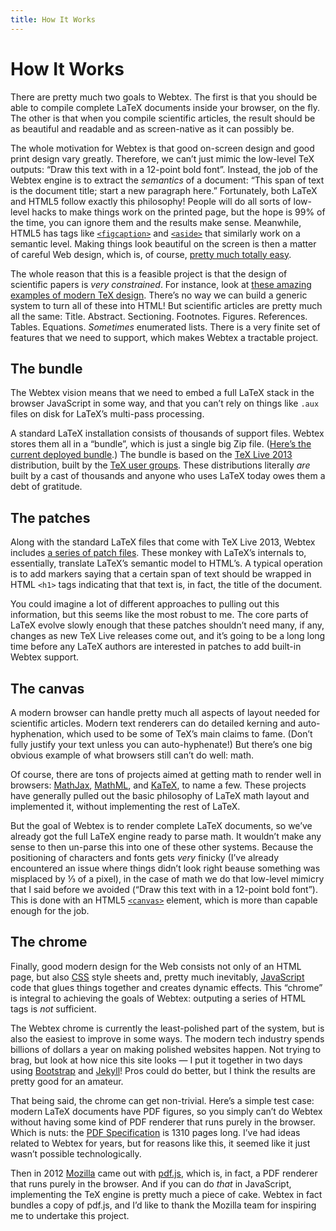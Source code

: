 ```yaml
---
title: How It Works
---
```


How It Works
============

There are pretty much two goals to Webtex. The first is that you should be
able to compile complete LaTeX documents inside your browser, on the fly. The
other is that when you compile scientific articles, the result should be as
beautiful and readable and as screen-native as it can possibly be.

The whole motivation for Webtex is that good on-screen design and good print
design vary greatly. Therefore, we can’t just mimic the low-level TeX outputs:
“Draw this text with in a 12-point bold font”. Instead, the job of the Webtex
engine is to extract the *semantics* of a document: “This span of text is the
document title; start a new paragraph here.” Fortunately, both LaTeX and HTML5
follow exactly this philosophy! People will do all sorts of low-level hacks to
make things work on the printed page, but the hope is 99% of the time, you can
ignore them and the results make sense. Meanwhile, HTML5 has tags like
[`<figcaption>`](https://developer.mozilla.org/en-US/docs/Web/HTML/Element/figcaption)
and
[`<aside>`](https://developer.mozilla.org/en-US/docs/Web/HTML/Element/aside)
that similarly work on a semantic level. Making things look beautiful on the
screen is then a matter of careful Web design, which is, of course, [pretty
much totally
easy](https://medium.com/designing-medium/crafting-link-underlines-on-medium-7c03a9274f9).

The whole reason that this is a feasible project is that the design of
scientific papers is *very constrained*. For instance, look at [these amazing
examples of modern TeX
design](http://tex.stackexchange.com/questions/1319/showcase-of-beautiful-typography-done-in-tex-friends).
There’s no way we can build a generic system to turn all of these into HTML!
But scientific articles are pretty much all the same: Title. Abstract.
Sectioning. Footnotes. Figures. References. Tables. Equations. *Sometimes*
enumerated lists. There is a very finite set of features that we need to
support, which makes Webtex a tractable project.


The bundle
----------

The Webtex vision means that we need to embed a full LaTeX stack in the
browser JavaScript in some way, and that you can’t rely on things like `.aux`
files on disk for LaTeX’s multi-pass processing.

A standard LaTeX installation consists of thousands of support files. Webtex
stores them all in a “bundle”, which is just a single big Zip file. ([Here’s
the current deployed bundle](http://webtex.newton.cx/latest/latest.zip).) The
bundle is based on the [TeX Live 2013](https://www.tug.org/texlive/)
distribution, built by the [TeX user
groups](https://www.tug.org/usergroups.html). These distributions literally
*are* built by a cast of thousands and anyone who uses LaTeX today owes them a
debt of gratitude.


The patches
-----------

Along with the standard LaTeX files that come with TeX Live 2013, Webtex
includes [a series of patch
files](https://github.com/pkgw/webtex/tree/master/texpatches/tl2013). These
monkey with LaTeX’s internals to, essentially, translate LaTeX’s semantic
model to HTML’s. A typical operation is to add markers saying that a certain
span of text should be wrapped in HTML `<h1>` tags indicating that that text
is, in fact, the title of the document.

You could imagine a lot of different approaches to pulling out this
information, but this seems like the most robust to me. The core parts of
LaTeX evolve slowly enough that these patches shouldn’t need many, if any,
changes as new TeX Live releases come out, and it’s going to be a long long
time before any LaTeX authors are interested in patches to add built-in Webtex
support.


The canvas
----------

A modern browser can handle pretty much all aspects of layout needed for
scientific articles. Modern text renderers can do detailed kerning and
auto-hyphenation, which used to be some of TeX’s main claims to fame. (Don’t
fully justify your text unless you can auto-hyphenate!) But there’s one big
obvious example of what browsers still can’t do well: math.

Of course, there are tons of projects aimed at getting math to render well in
browsers: [MathJax](http://www.mathjax.org/),
[MathML](http://www.w3.org/Math/), and [KaTeX](https://khan.github.io/KaTeX/),
to name a few. These projects have generally pulled out the basic philosophy
of LaTeX math layout and implemented it, without implementing the rest of
LaTeX.

But the goal of Webtex is to render complete LaTeX documents, so we’ve already
got the full LaTeX engine ready to parse math. It wouldn’t make any sense to
then un-parse this into one of these other systems. Because the positioning of
characters and fonts gets *very* finicky (I’ve already encountered an issue
where things didn’t look right beause something was misplaced by ⅓ of a
pixel), in the case of math we do that low-level mimicry that I said before we
avoided (“Draw this text with in a 12-point bold font”). This is done with an
HTML5
[`<canvas>`](https://developer.mozilla.org/en-US/docs/Web/HTML/Element/canvas)
element, which is more than capable enough for the job.


The chrome
----------

Finally, good modern design for the Web consists not only of an HTML page, but
also [CSS](https://developer.mozilla.org/en-US/docs/Web/CSS) style sheets and,
pretty much inevitably,
[JavaScript](https://developer.mozilla.org/en-US/docs/Web/JavaScript) code
that glues things together and creates dynamic effects. This “chrome” is
integral to achieving the goals of Webtex: outputing a series of HTML tags is
*not* sufficient.

The Webtex chrome is currently the least-polished part of the system, but is
also the easiest to improve in some ways. The modern tech industry spends
billions of dollars a year on making polished websites happen. Not trying to
brag, but look at how nice this site looks — I put it together in two days
using [Bootstrap](http://getbootstrap.com/) and
[Jekyll](http://jekyllrb.com/)! Pros could do better, but I think the results
are pretty good for an amateur.

That being said, the chrome can get non-trivial. Here’s a simple test case:
modern LaTeX documents have PDF figures, so you simply can’t do Webtex without
having some kind of PDF renderer that runs purely in the browser. Which is
nuts: the [PDF
Specification](https://wwwimages2.adobe.com/content/dam/Adobe/en/devnet/pdf/pdfs/pdf_reference_1-7.pdf)
is 1310 pages long. I’ve had ideas related to Webtex for years, but for
reasons like this, it seemed like it just wasn’t possible technologically.

Then in 2012 [Mozilla](http://mozilla.org/) came out with
[pdf.js](http://mozilla.github.io/pdf.js/), which is, in fact, a PDF renderer
that runs purely in the browser. And if you can do *that* in JavaScript,
implementing the TeX engine is pretty much a piece of cake. Webtex in fact
bundles a copy of pdf.js, and I’d like to thank the Mozilla team for inspiring
me to undertake this project.
